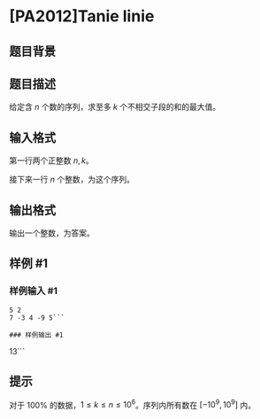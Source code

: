 # [PA2012]Tanie linie

## 题目背景



## 题目描述

给定含 $n$ 个数的序列，求至多 $k$ 个不相交子段的和的最大值。

## 输入格式

第一行两个正整数 $n,k$。

接下来一行 $n$ 个整数，为这个序列。

## 输出格式

输出一个整数，为答案。

## 样例 #1

### 样例输入 #1
```
5 2
7 -3 4 -9 5```

### 样例输出 #1

```
13```

## 提示

对于 $100\%$ 的数据，$1\le k\le n\le 10^6$。序列内所有数在 $[-10^9,10^9]$ 内。
